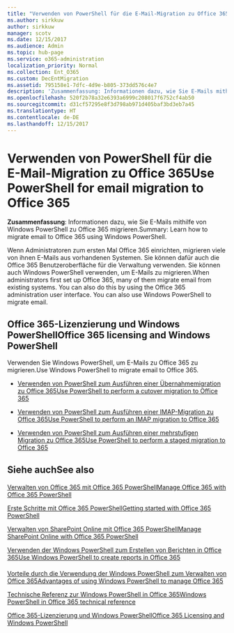 ```yaml
---
title: "Verwenden von PowerShell für die E-Mail-Migration zu Office 365"
ms.author: sirkkuw
author: sirkkuw
manager: scotv
ms.date: 12/15/2017
ms.audience: Admin
ms.topic: hub-page
ms.service: o365-administration
localization_priority: Normal
ms.collection: Ent_O365
ms.custom: DecEntMigration
ms.assetid: 795158e1-7dfc-4d9e-b805-373dd576c4e7
description: 'Zusammenfassung: Informationen dazu, wie Sie E-Mails mithilfe von Windows PowerShell zu Office 365 migrieren.'
ms.openlocfilehash: 520f2b78a32e6393a6999c208017f6752cf4ab50
ms.sourcegitcommit: d31cf57295e8f3d798ab971d405baf3bd3eb7a45
ms.translationtype: HT
ms.contentlocale: de-DE
ms.lasthandoff: 12/15/2017
---
```

# <a name="use-powershell-for-email-migration-to-office-365"></a><span data-ttu-id="b99cd-103">Verwenden von PowerShell für die E-Mail-Migration zu Office 365</span><span class="sxs-lookup"><span data-stu-id="b99cd-103">Use PowerShell for email migration to Office 365</span></span>

 <span data-ttu-id="b99cd-104">**Zusammenfassung**: Informationen dazu, wie Sie E-Mails mithilfe von Windows PowerShell zu Office 365 migrieren.</span><span class="sxs-lookup"><span data-stu-id="b99cd-104">Summary: Learn how to migrate email to Office 365 using Windows PowerShell.</span></span>
  
<span data-ttu-id="b99cd-p101">Wenn Administratoren zum ersten Mal Office 365 einrichten, migrieren viele von ihnen E-Mails aus vorhandenen Systemen. Sie können dafür auch die Office 365 Benutzeroberfläche für die Verwaltung verwenden. Sie können auch Windows PowerShell verwenden, um E-Mails zu migrieren.</span><span class="sxs-lookup"><span data-stu-id="b99cd-p101">When administrators first set up Office 365, many of them migrate email from existing systems. You can also do this by using the Office 365 administration user interface. You can also use Windows PowerShell to migrate email.</span></span>
  
## <a name="office-365-licensing-and-windows-powershell"></a><span data-ttu-id="b99cd-108">Office 365-Lizenzierung und Windows PowerShell</span><span class="sxs-lookup"><span data-stu-id="b99cd-108">Office 365 licensing and Windows PowerShell</span></span>

<span data-ttu-id="b99cd-109">Verwenden Sie Windows PowerShell, um E-Mails zu Office 365 zu migrieren.</span><span class="sxs-lookup"><span data-stu-id="b99cd-109">Use Windows PowerShell to migrate email to Office 365.</span></span> 
  
- [<span data-ttu-id="b99cd-110">Verwenden von PowerShell zum Ausführen einer Übernahmemigration zu Office 365</span><span class="sxs-lookup"><span data-stu-id="b99cd-110">Use PowerShell to perform a cutover migration to Office 365</span></span>](use-powershell-to-perform-a-cutover-migration-to-office-365.md)
    
- [<span data-ttu-id="b99cd-111">Verwenden von PowerShell zum Ausführen einer IMAP-Migration zu Office 365</span><span class="sxs-lookup"><span data-stu-id="b99cd-111">Use PowerShell to perform an IMAP migration to Office 365</span></span>](use-powershell-to-perform-an-imap-migration-to-office-365.md)
    
- [<span data-ttu-id="b99cd-112">Verwenden von PowerShell zum Ausführen einer mehrstufigen Migration zu Office 365</span><span class="sxs-lookup"><span data-stu-id="b99cd-112">Use PowerShell to perform a staged migration to Office 365</span></span>](use-powershell-to-perform-a-staged-migration-to-office-365.md)
    
## <a name="see-also"></a><span data-ttu-id="b99cd-113">Siehe auch</span><span class="sxs-lookup"><span data-stu-id="b99cd-113">See also</span></span>

#### 

[<span data-ttu-id="b99cd-114">Verwalten von Office 365 mit Office 365 PowerShell</span><span class="sxs-lookup"><span data-stu-id="b99cd-114">Manage Office 365 with Office 365 PowerShell</span></span>](manage-office-365-with-office-365-powershell.md)
  
[<span data-ttu-id="b99cd-115">Erste Schritte mit Office 365 PowerShell</span><span class="sxs-lookup"><span data-stu-id="b99cd-115">Getting started with Office 365 PowerShell</span></span>](getting-started-with-office-365-powershell.md)
  
[<span data-ttu-id="b99cd-116">Verwalten von SharePoint Online mit Office 365 PowerShell</span><span class="sxs-lookup"><span data-stu-id="b99cd-116">Manage SharePoint Online with Office 365 PowerShell</span></span>](manage-sharepoint-online-with-office-365-powershell.md)
  
[<span data-ttu-id="b99cd-117">Verwenden der Windows PowerShell zum Erstellen von Berichten in Office 365</span><span class="sxs-lookup"><span data-stu-id="b99cd-117">Use Windows PowerShell to create reports in Office 365</span></span>](use-windows-powershell-to-create-reports-in-office-365.md)
#### 

<span data-ttu-id="b99cd-118">[Vorteile durch die Verwendung der Windows PowerShell zum Verwalten von Office 365]((http://technet.microsoft.com/library/15144a50-453e-4cd5-befd-bc6736697967.aspx))</span><span class="sxs-lookup"><span data-stu-id="b99cd-118">[Advantages of using Windows PowerShell to manage Office 365]((http://technet.microsoft.com/library/15144a50-453e-4cd5-befd-bc6736697967.aspx))</span></span>
  
<span data-ttu-id="b99cd-119">[Technische Referenz zur Windows PowerShell in Office 365]((http://technet.microsoft.com/library/10d5c66a-7579-4319-aaa5-7a5e21d49cea.aspx))</span><span class="sxs-lookup"><span data-stu-id="b99cd-119">[Windows PowerShell in Office 365 technical reference]((http://technet.microsoft.com/library/10d5c66a-7579-4319-aaa5-7a5e21d49cea.aspx))</span></span>
  
<span data-ttu-id="b99cd-120">[Office 365-Lizenzierung und Windows PowerShell]((http://technet.microsoft.com/library/6ca0e430-f7ba-4184-becf-14c6c5c8dde5.aspx))</span><span class="sxs-lookup"><span data-stu-id="b99cd-120">[Office 365 Licensing and Windows PowerShell]((http://technet.microsoft.com/library/6ca0e430-f7ba-4184-becf-14c6c5c8dde5.aspx))</span></span>

